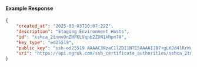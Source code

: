 <!-- Code generated for API Clients. DO NOT EDIT. -->

#### Example Response

```json
{
	"created_at": "2025-03-03T10:07:22Z",
	"description": "Staging Environment Hosts",
	"id": "sshca_2tnmvOnZHFKLVqpb2ZXN1kHpn7A",
	"key_type": "ed25519",
	"public_key": "ssh-ed25519 AAAAC3NzaC1lZDI1NTE5AAAAIJB7+gLKJd4lRrWqEZx3YI1VB7GTkhFNRY3Rv5J8J1tc",
	"uri": "https://api.ngrok.com/ssh_certificate_authorities/sshca_2tnmvOnZHFKLVqpb2ZXN1kHpn7A"
}
```
